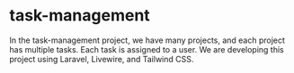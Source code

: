 # task-management
In the task-management project, we have many projects, and each project has multiple tasks. Each task is assigned to a user. We are developing this project using Laravel, Livewire, and Tailwind CSS.
